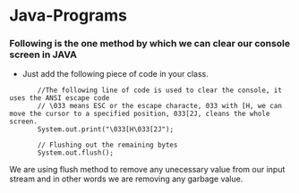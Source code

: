 # Java-Programs

### Following is the one method by which we can clear our console screen in JAVA

- Just add the following piece of code in your class.

``` 
       //The following line of code is used to clear the console, it uses the ANSI escape code 
       // \033 means ESC or the escape characte, 033 with [H, we can move the cursor to a specified position, 033[2J, cleans the whole screen.
       System.out.print("\033[H\033[2J");
       
       // Flushing out the remaining bytes
       System.out.flush(); 
```

We are using flush method to remove any unecessary value from our input stream and in other words we are removing any garbage value.